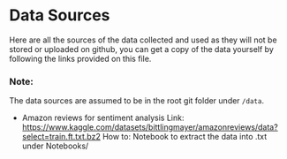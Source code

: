 # Data Sources
Here are all the sources of the data collected and used as they will not be stored or uploaded on github,
you can get a copy of the data yourself by following the links provided on this file.

### Note:
The data sources are assumed to be in the root git folder under `/data`.

- Amazon reviews for sentiment analysis
Link: https://www.kaggle.com/datasets/bittlingmayer/amazonreviews/data?select=train.ft.txt.bz2
How to: Notebook to extract the data into .txt under Notebooks/

